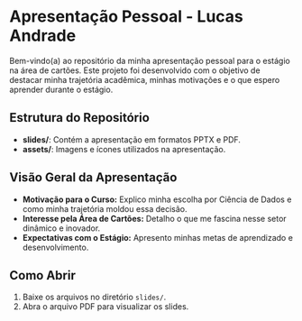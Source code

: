 # Apresentação Pessoal - Lucas Andrade

Bem-vindo(a) ao repositório da minha apresentação pessoal para o estágio na área de cartões. Este projeto foi desenvolvido com o objetivo de destacar minha trajetória acadêmica, minhas motivações e o que espero aprender durante o estágio.

## Estrutura do Repositório
- **slides/**: Contém a apresentação em formatos PPTX e PDF.
- **assets/**: Imagens e ícones utilizados na apresentação.

## Visão Geral da Apresentação
- **Motivação para o Curso:** Explico minha escolha por Ciência de Dados e como minha trajetória moldou essa decisão.
- **Interesse pela Área de Cartões:** Detalho o que me fascina nesse setor dinâmico e inovador.
- **Expectativas com o Estágio:** Apresento minhas metas de aprendizado e desenvolvimento.

## Como Abrir
1. Baixe os arquivos no diretório `slides/`.
2. Abra o arquivo PDF para visualizar os slides.
